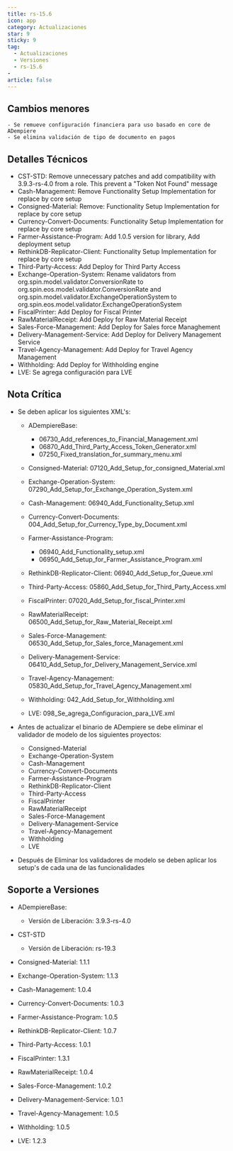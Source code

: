 ```yaml
---
title: rs-15.6
icon: app
category: Actualizaciones
star: 9
sticky: 9
tag:
  - Actualizaciones
  - Versiones
  - rs-15.6
- 
article: false
---
```


## Cambios menores

    - Se remueve configuración financiera para uso basado en core de ADempiere
    - Se elimina validación de tipo de documento en pagos

## Detalles Técnicos

- CST-STD: Remove unnecessary patches and add compatibility with 3.9.3-rs-4.0 from a role. This prevent a "Token Not Found" message
- Cash-Management: Remove Functionality Setup Implementation for replace by core setup
- Consigned-Material: Remove: Functionality Setup Implementation for replace by core setup
- Currency-Convert-Documents: Functionality Setup Implementation for replace by core setup
- Farmer-Assistance-Program: Add 1.0.5 version for library, Add deployment setup
- RethinkDB-Replicator-Client: Functionality Setup Implementation for replace by core setup
- Third-Party-Access: Add Deploy for Third Party Access
- Exchange-Operation-System: Rename validators from org.spin.model.validator.ConversionRate to org.spin.eos.model.validator.ConversionRate and org.spin.model.validator.ExchangeOperationSystem to org.spin.eos.model.validator.ExchangeOperationSystem
- FiscalPrinter: Add Deploy for Fiscal Printer
- RawMaterialReceipt: Add Deploy for Raw Material Receipt
- Sales-Force-Management: Add Deploy for Sales force Managhement
- Delivery-Management-Service: Add Deploy for Delivery Management Service
- Travel-Agency-Management: Add Deploy for Travel Agency Management
- Withholding: Add Deploy for Withholding engine
- LVE: Se agrega configuración para LVE

## Nota Crítica

- Se deben aplicar los siguientes XML's:

  - ADempiereBase:

    - 06730_Add_references_to_Financial_Management.xml
    - 06870_Add_Third_Party_Access_Token_Generator.xml
    - 07250_Fixed_translation_for_summary_menu.xml

  - Consigned-Material: 07120_Add_Setup_for_consigned_Material.xml
  - Exchange-Operation-System: 07290_Add_Setup_for_Exchange_Operation_System.xml
  - Cash-Management: 06940_Add_Functionality_Setup.xml
  - Currency-Convert-Documents: 004_Add_Setup_for_Currency_Type_by_Document.xml
  - Farmer-Assistance-Program:
  
    - 06940_Add_Functionality_setup.xml
    - 06950_Add_Setup_for_Farmer_Assistance_Program.xml

  - RethinkDB-Replicator-Client: 06940_Add_Setup_for_Queue.xml
  - Third-Party-Access: 05860_Add_Setup_for_Third_Party_Access.xml
  - FiscalPrinter: 07020_Add_Setup_for_fiscal_Printer.xml
  - RawMaterialReceipt: 06500_Add_Setup_for_Raw_Material_Receipt.xml
  - Sales-Force-Management: 06530_Add_Setup_for_Sales_force_Management.xml
  - Delivery-Management-Service: 06410_Add_Setup_for_Delivery_Management_Service.xml
  - Travel-Agency-Management: 05830_Add_Setup_for_Travel_Agency_Management.xml
  - Withholding: 042_Add_Setup_for_Withholding.xml
  - LVE: 098_Se_agrega_Configuracion_para_LVE.xml

- Antes de actualizar el binario de ADempiere se debe eliminar el validador de modelo de los siguientes proyectos:

  - Consigned-Material
  - Exchange-Operation-System
  - Cash-Management
  - Currency-Convert-Documents
  - Farmer-Assistance-Program
  - RethinkDB-Replicator-Client
  - Third-Party-Access
  - FiscalPrinter
  - RawMaterialReceipt
  - Sales-Force-Management
  - Delivery-Management-Service
  - Travel-Agency-Management
  - Withholding
  - LVE

- Después de Eliminar los validadores de modelo se deben aplicar los setup's de cada una de las funcionalidades

## Soporte a Versiones

- ADempiereBase:

  - Versión de Liberación: 3.9.3-rs-4.0

- CST-STD

  - Versión de Liberación: rs-19.3

- Consigned-Material: 1.1.1
- Exchange-Operation-System: 1.1.3
- Cash-Management: 1.0.4
- Currency-Convert-Documents: 1.0.3
- Farmer-Assistance-Program: 1.0.5
- RethinkDB-Replicator-Client: 1.0.7
- Third-Party-Access: 1.0.1
- FiscalPrinter: 1.3.1
- RawMaterialReceipt: 1.0.4
- Sales-Force-Management: 1.0.2
- Delivery-Management-Service: 1.0.1
- Travel-Agency-Management: 1.0.5
- Withholding: 1.0.5
- LVE: 1.2.3

